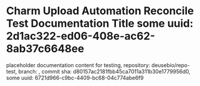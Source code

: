 # Charm Upload Automation Reconcile Test Documentation Title some uuid: 2d1ac322-ed06-408e-ac62-8ab37c6648ee
 placeholder documentation content for testing,  repository: deusebio/repo-test,  branch: ,  commit sha: d80157ac2181fbb45ca7011a311b30e1779956d0,  some uuid: 6721d966-c9bc-4409-bc68-04c774abe6f9
